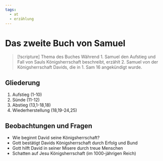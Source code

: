 ```yaml
---
tags:
  - at
  - erzählung
---
```

# Das zweite Buch von Samuel

> [!scripture] Thema des Buches
> Während 1. Samuel den Aufstieg und Fall von Sauls Königsherrschaft beschreibt, erzählt 2. Samuel von der Königsherrschaft Davids, die in 1. Sam 16 angekündigt wurde.

## Gliederung

1. Aufstieg (1-10)
2. Sünde (11-12)
3. Abstieg (13,1-18,18)
4. Wiederherstellung (18,19-24,25)

## Beobachtungen und Fragen

- Wie beginnt David seine Königsherrschaft?
- Gott bestätigt Davids Königsherrschaft durch Erfolg und Bund
- Gott hilft David in seiner Misere durch treue Menschen
- Schatten auf Jesu Königsherrschaft (im 1000-jährigen Reich)